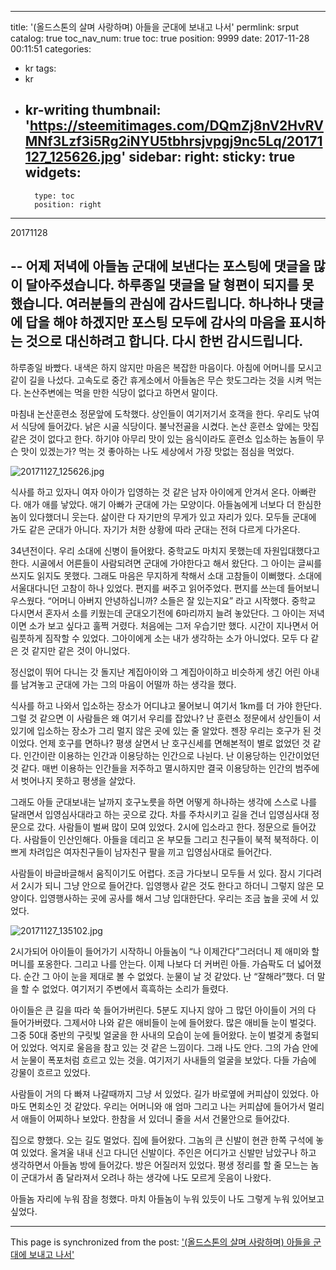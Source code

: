 
---
title: '(올드스톤의 살며 사랑하며) 아들을 군대에 보내고 나서'
permlink: srput
catalog: true
toc_nav_num: true
toc: true
position: 9999
date: 2017-11-28 00:11:51
categories:
- kr
tags:
- kr
- kr-writing
thumbnail: 'https://steemitimages.com/DQmZj8nV2HvRVMNf3Lzf3i5Rg2iNYU5tbhrsjvpgj9nc5Lq/20171127_125626.jpg'
sidebar:
    right:
        sticky: true
widgets:
    -
        type: toc
        position: right
---


20171128

--
어제 저녁에 아들놈 군대에 보낸다는 포스팅에 댓글을 많이 달아주셨습니다. 하루종일 댓글을 달 형편이 되지를 못했습니다. 여러분들의 관심에 감사드립니다. 하나하나 댓글에 답을 해야 하겠지만 포스팅 모두에 감사의 마음을 표시하는 것으로 대신하려고 합니다. 다시 한번 감시드립니다. 
--




하루종일 바빴다. 내색은 하지 않지만 마음은 복잡한 마음이다. 아침에 어머니를 모시고 같이 길을 나섰다. 고속도로 중간 휴게소에서 아들놈은 무슨 핫도그라는 것을 시켜 먹는다. 논산주변에는 먹을 만한 식당이 없다고 하면서 말이다. 

마침내 논산훈련소 정문앞에 도착했다. 상인들이 여기저기서 호객을 한다. 우리도 낚여서 식당에 들어갔다. 낡은 시골 식당이다. 불낙전골을 시켰다. 논산 훈련소 앞에는 맛집 같은 것이 없다고 한다. 하기야 아무리 맛이 있는 음식이라도 훈련소 입소하는 놈들이 무슨 맛이 있겠는가? 먹는 것 좋아하는 나도 세상에서 가장 맛없는 점심을 먹었다. 

![20171127_125626.jpg](https://steemitimages.com/DQmZj8nV2HvRVMNf3Lzf3i5Rg2iNYU5tbhrsjvpgj9nc5Lq/20171127_125626.jpg)

식사를 하고 있자니 여자 아이가 입영하는 것 같은 남자 아이에게 안겨서 온다. 아빠란다. 애가 애를 낳았다. 애기 아빠가 군대에 가는 모양이다. 아들놈에게 너보다 더 한심한 놈이 있다했더니 웃는다. 삶이란 다 자기만의 무게가 있고 자리가 있다. 모두들 군대에 가도 같은 군대가 아니다. 자기가 처한 상황에 따라 군대는 전혀 다르게 다가온다. 

34년전이다. 우리 소대에 신병이 들어왔다. 중학교도 마치지 못했는데 자원입대했다고 한다. 시골에서 어른들이 사람되려면 군대에 가야한다고 해서 왔단다. 그 아이는 글씨를 쓰지도 읽지도 못했다. 그래도 마음은 무지하게 착해서 소대 고참들이 이뻐했다. 소대에 서울대다니던 고참이 하나 있었다. 편지를 써주고 읽어주었다. 편지를 쓰는데 들어보니 우스웠다. “어머니 아버지 안녕하십니까? 소들은 잘 있는지요” 라고 시작했다. 중학교 다시면서 혼자서 소를 키웠는데 군대오기전에 6마리까지 늘려 놓았단다. 그 아이는 저녁이면 소가 보고 싶다고 훌쩍 거렸다. 처음에는 그저 우습기만 했다. 시간이 지나면서 어림풋하게 짐작할 수 있었다. 그아이에게 소는 내가 생각하는 소가 아니었다. 모두 다 같은 것 같지만 같은 것이 아니었다.

정신없이 뛰어 다니는 갓 돌지난 계집아이와 그 계집아이하고 비슷하게 생긴 어린 아내를 남겨놓고 군대에 가는 그의 마음이 어떨까 하는 생각을 했다.

식사를 하고 나와서 입소하는 장소가 어디냐고 물어보니 여기서 1km를 더 가야 한단다. 그럴 것 같으면 이 사람들은 왜 여기서 우리를 잡았나? 난 훈련소 정문에서 상인들이 서 있기에 입소하는 장소가 그리 멀지 않은 곳에 있는 줄 알았다. 젠장 우리는 호구가 된 것이었다. 언제 호구를 면하나? 평생 살면서 난 호구신세를 면해본적이 별로 없었던 것 같다. 인간이란 이용하는 인간과 이용당하는 인간으로 나뉜다. 난 이용당하는 인간이었던 것 같다. 매번 이용하는 인간들을 저주하고 멸시하지만 결국 이용당하는 인간의 범주에서 벗어나지 못하고 평생을 살았다. 

그래도 아들 군대보내는 날까지 호구노릇을 하면 어떻게 하나하는 생각에 스스로 나를 달래면서 입영심사대라고 하는 곳으로 갔다. 차를 주차시키고 길을 건너 입영심사대 정문으로 갔다. 사람들이 벌써 많이 모여 있었다. 2시에 입소라고 한다. 정문으로 들어갔다. 사람들이 인산인해다. 아들을 데리고 온 부모들 그리고 친구들이 북적 북적하다. 이쁘게 차려입은 여자친구들이 남자친구 팔을 끼고 입영심사대로 들어간다. 

사람들이 바글바글해서 움직이기도 어렵다. 조금 가다보니 모두들 서 있다. 잠시 기다려서 2시가 되니 그냥 안으로 들어간다. 입영행사 같은 것도 한다고 하더니 그렇지 않은 모양이다. 입영행사하는 곳에 공사를 해서 그냥 입대한단다. 우리는 조금 높을 곳에 서 있었다.

![20171127_135102.jpg](https://steemitimages.com/DQmbRB3zDqBv5TQkDfo1UbrmXJ26Fr2uMscRjKaCXVtWg6S/20171127_135102.jpg)

2시가되어 아이들이 들어가기 시작하니 아들놈이 “나 이제간다”그러더니 제 애미와 할머니를 포옹한다. 그리고 나를 안는다. 이제 나보다 더 커버린 아들. 가슴팍도 더 넓어졌다. 순간 그 아이 눈을 제대로 볼 수 없었다. 눈물이 날 것 같았다. 난 “잘해라”했다. 더 말을 할 수 없었다. 여기저기 주변에서 흑흑하는 소리가 들렸다.

아이들은 큰 길을 따라 쑥 들어가버린다. 5분도 지나지 않아 그 많던 아이들이 거의 다 들어가버렸다. 그제서야 나와 같은 애비들이 눈에 들어왔다. 많은 애비들 눈이 벌겆다. 그중 50대 중반의 구릿빛 얼굴을 한 사내의 모습이 눈에 들어왔다. 눈이 벌겆게 충혈되어 있었다. 억지로 울음을 참고 있는 것 같은 느낌이다. 그래 나도 안다. 그의 가슴 안에서 눈물이 폭포처럼 흐르고 있는 것을. 여기저기 사내들의 얼굴을 보았다. 다들 가슴에 강물이 흐르고 있었다. 

사람들이 거의 다 빠져 나갈때까지 그냥 서 있었다. 길가 바로옆에 커피샵이 있었다. 아마도 면회소인 것 같았다. 우리는 어머니와 애 엄마 그리고 나는 커피샵에 들어가서 멀리서 애들이 어찌하나 보았다. 한참을 서 있더니 줄을 서서 건물안으로 들어갔다. 

집으로 향했다. 오는 길도 멀었다. 집에 들어왔다. 그놈의 큰 신발이 현관 한쪽 구석에 놓여 있었다. 올겨울 내내 신고 다니던 신발이다. 주인은 어디가고 신발만 남았구나 하고 생각하면서 아들놈 방에 들어갔다. 방은 어질러저 있었다. 평생 정리를 할 줄 모느는 놈이 군대가서 좀 달라져서 오려나 하는 생각에 나도 모르게 웃음이 나왔다. 

아들놈 자리에 누워 잠을 청했다. 마치 아들놈이 누워 있듯이 나도 그렇게 누워 있어보고 싶었다.

- - -

This page is synchronized from the post: ['(올드스톤의 살며 사랑하며) 아들을 군대에 보내고 나서'](https://steemit.com/@oldstone/srput)
